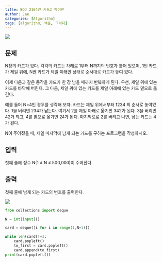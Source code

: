 ```yaml
---
title: BOJ 2164번 카드2 파이썬
author: Jae
categories: [Algorithm]
tags: [algorithm, 백준, 그리디]
---
```


![](https://media.vlpt.us/images/a87380/post/8ed63a45-955e-45b0-82a0-7ca290bf692a/image.png)

## 문제

N장의 카드가 있다. 각각의 카드는 차례로 1부터 N까지의 번호가 붙어 있으며, 1번 카드가 제일 위에, N번 카드가 제일 아래인 상태로 순서대로 카드가 놓여 있다.

이제 다음과 같은 동작을 카드가 한 장 남을 때까지 반복하게 된다. 우선, 제일 위에 있는 카드를 바닥에 버린다. 그 다음, 제일 위에 있는 카드를 제일 아래에 있는 카드 밑으로 옮긴다.

예를 들어 N=4인 경우를 생각해 보자. 카드는 제일 위에서부터 1234 의 순서로 놓여있다. 1을 버리면 234가 남는다. 여기서 2를 제일 아래로 옮기면 342가 된다. 3을 버리면 42가 되고, 4를 밑으로 옮기면 24가 된다. 마지막으로 2를 버리고 나면, 남는 카드는 4가 된다.

N이 주어졌을 때, 제일 마지막에 남게 되는 카드를 구하는 프로그램을 작성하시오.

## 입력

첫째 줄에 정수 N(1 ≤ N ≤ 500,000)이 주어진다.

## 출력

첫째 줄에 남게 되는 카드의 번호를 출력한다.

![](https://media.vlpt.us/images/a87380/post/f4186f9f-89ba-4219-b372-84662c3556ec/image.png)

```python
from collections import deque

N = int(input())

card = deque([i for i in range(1,N+1)])

while len(card)!=1:
    card.popleft()
    to_first = card.popleft()
    card.append(to_first)
print(card.popleft())
```
